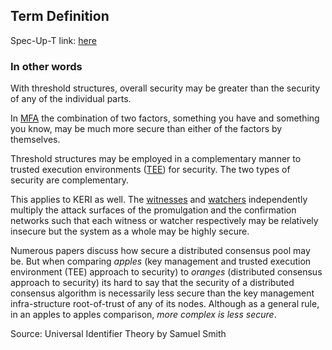 ## Term Definition

Spec-Up-T link: <a href='https://weboftrust.github.io/WOT-terms/docs/glossary/threshold-structure-security'>here</a>

### In other words
With threshold structures, overall security may be greater than the security of any of the individual parts. 

In [MFA](multi-factor-authentication) the combination of two factors, something you have and something you know, may be much more secure than either of the factors by themselves.

Threshold structures may be employed in a complementary manner to trusted execution environments ([TEE](trusted-execution-environment)) for security. The two types of security are complementary.

This applies to KERI as well. The [witnesses](witness) and [watchers](watcher) independently multiply the attack surfaces of the promulgation and the confirmation networks such that each witness or watcher respectively may be relatively insecure but the system as a whole may be highly secure.

Numerous papers discuss how secure a distributed consensus pool may be. But when comparing *apples* (key management and trusted execution environment (TEE) approach to security) to *oranges* (distributed consensus approach to security) its hard to say that the security of a distributed consensus algorithm is necessarily less secure than the key management infra-structure root-of-trust of any of its nodes. Although as a general rule, in an apples to apples comparison, *more complex is less secure*.

Source: Universal Identifier Theory by Samuel Smith
